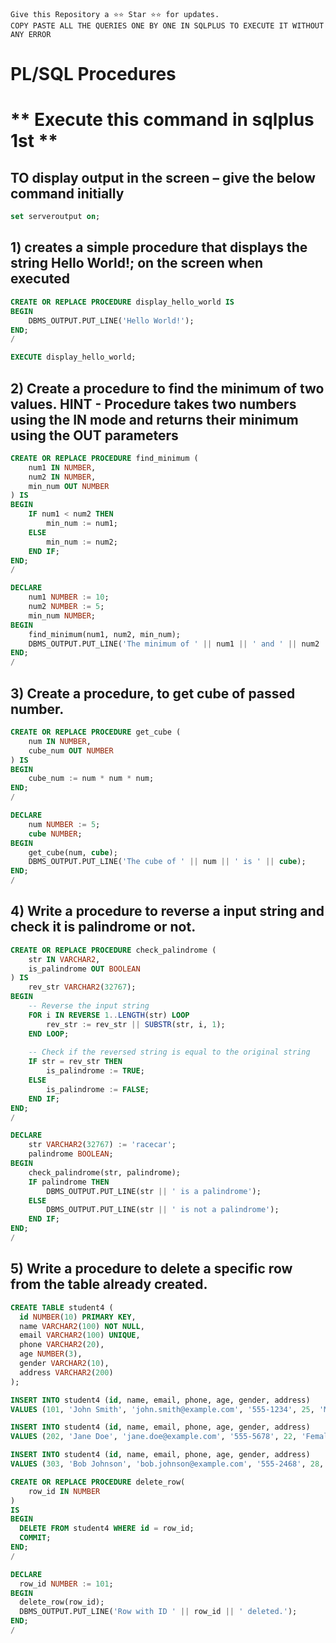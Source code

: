 ```
Give this Repository a ⭐️⭐️ Star ⭐️⭐️ for updates.
COPY PASTE ALL THE QUERIES ONE BY ONE IN SQLPLUS TO EXECUTE IT WITHOUT ANY ERROR
```

# PL/SQL Procedures
# ** Execute this command in sqlplus 1st **
## TO display output in the screen – give the below command initially 
```sql
set serveroutput on;
```

## 1) creates a simple procedure that displays the string Hello World!; on the screen when executed
```sql
CREATE OR REPLACE PROCEDURE display_hello_world IS
BEGIN
    DBMS_OUTPUT.PUT_LINE('Hello World!');
END;
/
```
```sql
EXECUTE display_hello_world;
```
## 2) Create a procedure to find the minimum of two values. HINT - Procedure takes two numbers using the IN mode and returns their minimum using the OUT parameters
```sql
CREATE OR REPLACE PROCEDURE find_minimum (
    num1 IN NUMBER,
    num2 IN NUMBER,
    min_num OUT NUMBER
) IS
BEGIN
    IF num1 < num2 THEN
        min_num := num1;
    ELSE
        min_num := num2;
    END IF;
END;
/
```
```sql
DECLARE
    num1 NUMBER := 10;
    num2 NUMBER := 5;
    min_num NUMBER;
BEGIN
    find_minimum(num1, num2, min_num);
    DBMS_OUTPUT.PUT_LINE('The minimum of ' || num1 || ' and ' || num2 || ' is ' || min_num);
END;
/
```

## 3) Create a procedure, to get cube of passed number.
```sql
CREATE OR REPLACE PROCEDURE get_cube (
    num IN NUMBER,
    cube_num OUT NUMBER
) IS
BEGIN
    cube_num := num * num * num;
END;
/
```
```sql
DECLARE
    num NUMBER := 5;
    cube NUMBER;
BEGIN
    get_cube(num, cube);
    DBMS_OUTPUT.PUT_LINE('The cube of ' || num || ' is ' || cube);
END;
/
```

## 4) Write a procedure to reverse a input string and check it is palindrome or not.
```sql
CREATE OR REPLACE PROCEDURE check_palindrome (
    str IN VARCHAR2,
    is_palindrome OUT BOOLEAN
) IS
    rev_str VARCHAR2(32767);
BEGIN
    -- Reverse the input string
    FOR i IN REVERSE 1..LENGTH(str) LOOP
        rev_str := rev_str || SUBSTR(str, i, 1);
    END LOOP;
    
    -- Check if the reversed string is equal to the original string
    IF str = rev_str THEN
        is_palindrome := TRUE;
    ELSE
        is_palindrome := FALSE;
    END IF;
END;
/
```
```sql
DECLARE
    str VARCHAR2(32767) := 'racecar';
    palindrome BOOLEAN;
BEGIN
    check_palindrome(str, palindrome);
    IF palindrome THEN
        DBMS_OUTPUT.PUT_LINE(str || ' is a palindrome');
    ELSE
        DBMS_OUTPUT.PUT_LINE(str || ' is not a palindrome');
    END IF;
END;
/
```

## 5) Write a procedure to delete a specific row from the table already created.
``` sql
CREATE TABLE student4 (
  id NUMBER(10) PRIMARY KEY,
  name VARCHAR2(100) NOT NULL,
  email VARCHAR2(100) UNIQUE,
  phone VARCHAR2(20),
  age NUMBER(3),
  gender VARCHAR2(10),
  address VARCHAR2(200)
);
```

``` sql
INSERT INTO student4 (id, name, email, phone, age, gender, address)
VALUES (101, 'John Smith', 'john.smith@example.com', '555-1234', 25, 'Male', '123 Main St');

INSERT INTO student4 (id, name, email, phone, age, gender, address)
VALUES (202, 'Jane Doe', 'jane.doe@example.com', '555-5678', 22, 'Female', '456 Maple Ave');

INSERT INTO student4 (id, name, email, phone, age, gender, address)
VALUES (303, 'Bob Johnson', 'bob.johnson@example.com', '555-2468', 28, 'Male', '789 Elm St');
```

``` sql
CREATE OR REPLACE PROCEDURE delete_row(
    row_id IN NUMBER
)
IS
BEGIN
  DELETE FROM student4 WHERE id = row_id;
  COMMIT;
END;
/
```

``` sql
DECLARE
  row_id NUMBER := 101;
BEGIN
  delete_row(row_id);
  DBMS_OUTPUT.PUT_LINE('Row with ID ' || row_id || ' deleted.');
END;
/
```
